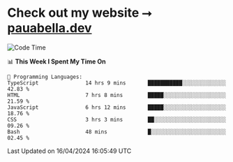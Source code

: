 # Check out my website ⭢ [pauabella.dev](https://pauabella.dev)

<!--START_SECTION:waka-->
![Code Time](http://img.shields.io/badge/Code%20Time-3%2C224%20hrs%2011%20mins-blue)

📊 **This Week I Spent My Time On** 

```text
💬 Programming Languages: 
TypeScript               14 hrs 9 mins       ███████████░░░░░░░░░░░░░░   42.83 % 
HTML                     7 hrs 8 mins        █████░░░░░░░░░░░░░░░░░░░░   21.59 % 
JavaScript               6 hrs 12 mins       █████░░░░░░░░░░░░░░░░░░░░   18.76 % 
CSS                      3 hrs 3 mins        ██░░░░░░░░░░░░░░░░░░░░░░░   09.26 % 
Bash                     48 mins             █░░░░░░░░░░░░░░░░░░░░░░░░   02.45 % 
```


 Last Updated on 16/04/2024 16:05:49 UTC
<!--END_SECTION:waka-->
